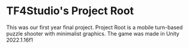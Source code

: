 # TF4Studio's Project Root

This was our first year final project. Project Root is a mobile turn-based puzzle shooter with minimalist graphics. The game was made in Unity 2022.1.16f1
